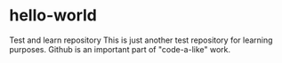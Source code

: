 # hello-world
Test and learn repository
This is just another test repository for learning purposes. Github is an important part of "code-a-like" work.
